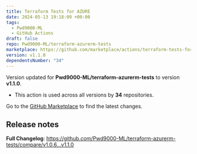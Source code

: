 ```yaml
---
title: Terraform Tests for AZURE
date: 2024-05-13 19:18:09 +00:00
tags:
  - Pwd9000-ML
  - GitHub Actions
draft: false
repo: Pwd9000-ML/terraform-azurerm-tests
marketplace: https://github.com/marketplace/actions/terraform-tests-for-azure
version: v1.1.0
dependentsNumber: "34"
---
```



Version updated for **Pwd9000-ML/terraform-azurerm-tests** to version **v1.1.0**.
- This action is used across all versions by **34** repositories.

Go to the [GitHub Marketplace](https://github.com/marketplace/actions/terraform-tests-for-azure) to find the latest changes.

## Release notes

**Full Changelog**: https://github.com/Pwd9000-ML/terraform-azurerm-tests/compare/v1.0.6...v1.1.0
